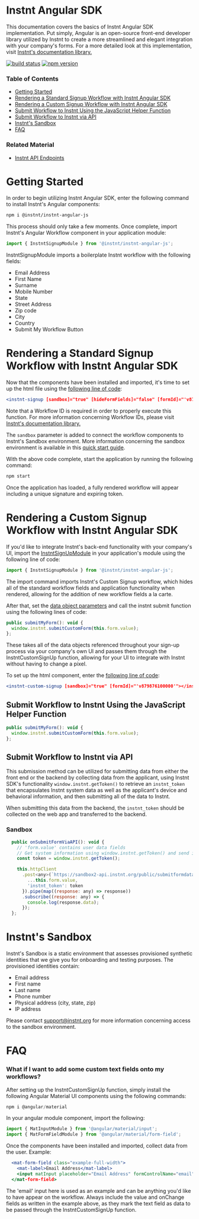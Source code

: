 # Instnt Angular SDK

This documentation covers the basics of Instnt Angular SDK implementation. Put simply, Angular is an open-source front-end developer library utilized by Instnt to create a more streamlined and elegant integration with your company's forms. For a more detailed look at this implementation, visit
[Instnt's documentation library.](https://support.instnt.org/hc/en-us/articles/360055345112-Integration-Overview)

[![build status](https://img.shields.io/travis/instnt/instnt-angular-js/master.svg?style=flat-square)](https://travis-ci.org/instnt/instnt-angular-js)
[![npm version](https://img.shields.io/npm/v/@instnt/instnt-angular-js.svg?style=flat-square)](https://www.npmjs.com/package/@instnt/instnt-angular-js)

### Table of Contents
- [Getting Started](https://github.com/instnt-inc/instnt-angular-js#getting-started)
- [Rendering a Standard Signup Workflow with Instnt Angular SDK](https://github.com/instnt-inc/instnt-angular-js#rendering-a-standard-signup-form-with-instnt-angular-sdk)
- [Rendering a Custom Signup Workflow with Instnt Angular SDK](https://github.com/instnt-inc/instnt-angular-js#rendering-a-custom-signup-form-with-instnt-angular-sdk)
- [Submit Workflow to Instnt Using the JavaScript Helper Function](https://github.com/instnt-inc/instnt-angular-js#submit-form-to-instnt-using-the-javascript-helper-function)
- [Submit Workflow to Instnt via API](https://github.com/instnt-inc/instnt-angular-js#submit-form-to-instnt-via-api)
- [Instnt's Sandbox](https://github.com/instnt-inc/instnt-angular-js#instnts-sandbox)
- [FAQ](https://github.com/instnt-inc/instnt-angular-js#faq)

### Related Material
- [Instnt API Endpoints](https://swagger.instnt.org/)

# Getting Started

In order to begin utilizing Instnt Angular SDK, enter the following command to install Instnt's Angular components:

```sh
npm i @instnt/instnt-angular-js
```
This process should only take a few moments. Once complete, import Instnt's Angular Workflow component in your application module:

```jsx
import { InstntSignupModule } from '@instnt/instnt-angular-js';
```
InstntSignupModule imports a boilerplate Instnt workflow with the following fields:

* Email Address
* First Name
* Surname
* Mobile Number
* State
* Street Address
* Zip code
* City
* Country
* Submit My Workflow Button

# Rendering a Standard Signup Workflow with Instnt Angular SDK

Now that the components have been installed and imported, it's time to set up the html file using the [following line of code](https://github.com/instnt-inc/instnt-angular-js/blob/master/examples/standard-form/src/app/app.component.html#L307):

```jsx
<instnt-signup [sandbox]="true" [hideFormFields]="false" [formId]="'v879876100000'"></instnt-signup>
```
Note that a Workflow ID is required in order to properly execute this function. For more information concerning Workflow IDs, please visit
[Instnt's documentation library.](https://support.instnt.org/hc/en-us/articles/360055345112-Integration-Overview)

The `sandbox` parameter is added to connect the workflow components to Instnt's Sandbox environment. More information concerning the sandbox environment is available in this [quick start guide](https://github.com/instnt-inc/instnt-angular-js#instnts-sandbox).

With the above code complete, start the application by running the following command:

```jsx
npm start
```
Once the application has loaded, a fully rendered workflow will appear including a unique signature and expiring token.


# Rendering a Custom Signup Workflow with Instnt Angular SDK

If you'd like to integrate Instnt's back-end functionality with your company's UI, import the [InstntSignUpModule](https://github.com/instnt-inc/instnt-angular-js/blob/master/examples/standard-form/src/app/app.module.ts#L5) in your application's module using the following line of code:

```jsx
import { InstntSignupModule } from '@instnt/instnt-angular-js';
```

The import command imports Instnt's Custom Signup workflow, which hides all of the standard workflow fields and application functionality when rendered, allowing for the addition of new workflow fields a la carte.

After that, set the [data object parameters](https://github.com/instnt-inc/instnt-angular-js/blob/master/examples/standard-form/src/app/app.component.ts#L41) and call the instnt submit function using the following lines of code:

```jsx
public submitMyForm(): void {
  window.instnt.submitCustomForm(this.form.value);
};
```

These takes all of the data objects referenced throughout your sign-up process via your company's own UI and passes them through the InstntCustomSignUp function, allowing for your UI to integrate with Instnt without having to change a pixel.

To set up the html component, enter the [following line of code](https://github.com/instnt-inc/instnt-angular-js/blob/master/examples/standard-form/src/app/app.component.html#L312):

```jsx
<instnt-custom-signup [sandbox]="true" [formId]="'v879876100000'"></instnt-custom-signup>
```

## Submit Workflow to Instnt Using the JavaScript Helper Function

```jsx
public submitMyForm(): void {
  window.instnt.submitCustomForm(this.form.value);
};
```

## Submit Workflow to Instnt via API

This submission method can be utilized for submitting data from either the front end or the backend by collecting data from the applicant, using Instnt SDK's functionality `window.instnt.getToken()` to retrieve an `instnt_token` that encapsulates Instnt system data as well as the applicant's device and behavioral information, and then submitting all of the data to Instnt.

When submitting this data from the backend, the `instnt_token` should be collected on the web app and transferred to the backend.

### Sandbox

```jsx
  public onSubmitFormViaAPI(): void {
    // 'form.value' contains user data fields
    // Get system information using window.instnt.getToken() and send it along with data using 'instnt_token' key
    const token = window.instnt.getToken();

    this.httpClient
      .post<any>(`https://sandbox2-api.instnt.org/public/submitformdata/v1.0`, {
        ...this.form.value,
        'instnt_token': token
      }).pipe(map((response: any) => response))
      .subscribe((response: any) => {
        console.log(response.data);
      });
  };
```

# Instnt's Sandbox

Instnt's Sandbox is a static environment that assesses provisioned synthetic identities that we give you for onboarding and testing purposes. The provisioned identities contain:

* Email address
* First name
*	Last name
*	Phone number
*	Physical address (city, state, zip)
*	IP address

Please contact support@instnt.org for more information concerning access to the sandbox environment.

# FAQ

### What if I want to add some custom text fields onto my workflows?

After setting up the InstntCustomSignUp function, simply install the following Angular Material UI components using the following commands:

```jsx
npm i @angular/material
```

In your angular module component, import the following:

```jsx
import { MatInputModule } from '@angular/material/input';
import { MatFormFieldModule } from '@angular/material/form-field';
```

Once the components have been installed and imported, collect data from the user. Example:

```jsx
  <mat-form-field class="example-full-width">
    <mat-label>Email Address</mat-label>
    <input matInput placeholder="Email Address" formControlName="email">
  </mat-form-field>
```

The 'email' input here is used as an example and can be anything you'd like to have appear on the workflow. Always include the value and onChange fields as written in the example above, as they mark the text field as data to be passed through the InstntCustomSignUp function.
